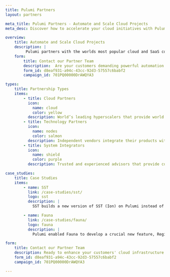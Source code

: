 ```yaml
---
title: Pulumi Partners
layout: partners

meta_title: Pulumi Partners - Automate and Scale Cloud Projects 
meta_desc: Discover how to accelerate your cloud initiatives with Pulumi Partners. Whether you're looking to automate cloud capabilities or need expert guidance on infrastructure, automation, and best practices, our partners can help

overview:
    title: Automate and Scale Cloud Projects 
    description: |
         Pulumi partners with the worlds most popular cloud and SaaS companies and leading systems integrators to enable engineers and DevOps teams to deploy and manage cloud infrastructure at global scale.
    form:
        title: Contact our Partner Team
        description:  Are your customers demanding powerful automation through infrastructure as code and centralized environments, secrets and configuration? Connect with our partner team to learn more about working with Pulumi.
        form_id: d8eaf931-a94c-43cc-92d3-57557c6babf2
        campaign_id: 701PQ00000DrAWQYA3

types:
    title: Partnership Types
    items:
        - title: Cloud Partners
          icon:
            name: cloud
            color: yellow
          description: World’s leading hyperscalers that provide world class service to our mutual customers
        - title: Technology Partners
          icon:
            name: nodes
            color: salmon
          description: Independent vendors integrate their products with Pulumi, enabling comprehensive, end-to-end cloud infrastructure solutions
        - title: System Integrators
          icon:
            name: shield
            color: purple
          description: Trusted and experienced advisors that provide customized solutions to clients implementing modern Infrastructure as Code

case_studies:
    title: Case Studies
    items:
        - name: SST
          link: /case-studies/sst/
          logo: sst
          description: |
            SST builds a new version of SST (Ion) on Pulumi instead of CDK because of its limitations around speed, error handling, leaky abstractions, non-AWS provider support, and more.

        - name: Fauna
          link: /case-studies/fauna/
          logo: fauna
          description: |
            Pulumi enabled Fauna to develop a crucial new feature, Region Groups, by giving developers a way of building and deploying multi-cloud applications quickly and safely with software engineering.

form:
    title: Contact our Partner Team
    description: Ready to enhance your customers' cloud infrastructure with powerful automation and infrastructure-as-code capabilities? Drop our partner team a note to get started with Pulumi.
    form_id: d8eaf931-a94c-43cc-92d3-57557c6babf2
    campaign_id: 701PQ00000DrAWQYA3

---
```

